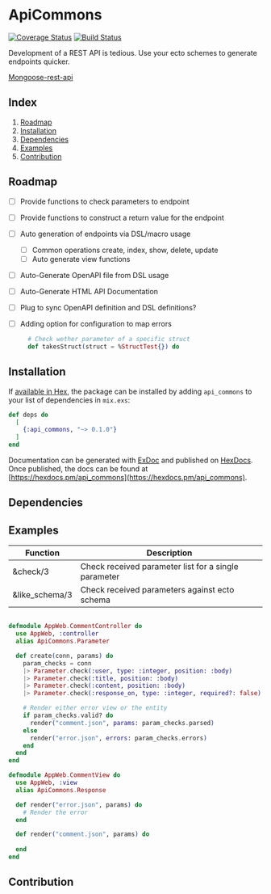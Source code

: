 # ApiCommons

[![Coverage Status](https://coveralls.io/repos/github/ExLeonem/ApiCommons/badge.svg?branch=master)](https://coveralls.io/github/ExLeonem/ApiCommons?branch=master)
[![Build Status](https://travis-ci.com/ExLeonem/ApiCommons.svg?branch=master)](https://travis-ci.com/ExLeonem/ApiCommons)

<!-- Common operations for fast REST API development and documentation. -->

Development of a REST API is tedious. Use your ecto schemes to generate endpoints quicker.


[Mongoose-rest-api](https://www.npmjs.com/package/mongoose-rest-api)

<!-- Transform your ecto schemes into  -->
<!-- even though there are reccurant things that need to be done.
This library is an attempt to increase the speed in which REST APIs can be developed. -->


## Index 
1. [Roadmap](#Roadmap)
2. [Installation](#Installation)
3. [Dependencies](#Dependencies)
4. [Examples](#Examples)
5. [Contribution](#Contribution)


## Roadmap
- [ ] Provide functions to check parameters to endpoint
- [ ] Provide functions to construct a return value for the endpoint

- [ ] Auto generation of endpoints via DSL/macro usage
  - [ ] Common operations create, index, show, delete, update
  - [ ] Auto generate view functions

- [ ] Auto-Generate OpenAPI file from DSL usage
- [ ] Auto-Generate HTML API Documentation
- [ ] Plug to sync OpenAPI definition and DSL definitions?
- [ ] Adding option for configuration to map errors



  ```elixir
    # Check wether parameter of a specific struct
    def takesStruct(struct = %StructTest{}) do
  ```

## Installation

If [available in Hex](https://hex.pm/docs/publish), the package can be installed
by adding `api_commons` to your list of dependencies in `mix.exs`:

```elixir
def deps do
  [
    {:api_commons, "~> 0.1.0"}
  ]
end
```

Documentation can be generated with [ExDoc](https://github.com/elixir-lang/ex_doc)
and published on [HexDocs](https://hexdocs.pm). Once published, the docs can
be found at [https://hexdocs.pm/api_commons](https://hexdocs.pm/api_commons).



## Dependencies


## Examples


| Function | Description
| --- | ---
| &check/3 | Check received parameter list for a single parameter
| &like_schema/3 | Check received parameters against ecto schema



```elixir

defmodule AppWeb.CommentController do
  use AppWeb, :controller
  alias ApiCommons.Parameter

  def create(conn, params) do
    param_checks = conn
    |> Parameter.check(:user, type: :integer, position: :body)
    |> Parameter.check(:title, position: :body)
    |> Parameter.check(:content, position: :body)
    |> Parameter.check(:response_on, type: :integer, required?: false)

    # Render either error view or the entity
    if param_checks.valid? do
      render("comment.json", params: param_checks.parsed)
    else
      render("error.json", errors: param_checks.errors)
    end
  end
end

defmodule AppWeb.CommentView do
  use AppWeb, :view
  alias ApiCommons.Response

  def render("error.json", params) do
    # Render the error
  end

  def render("comment.json", params) do
    
  end
end

```


## Contribution

